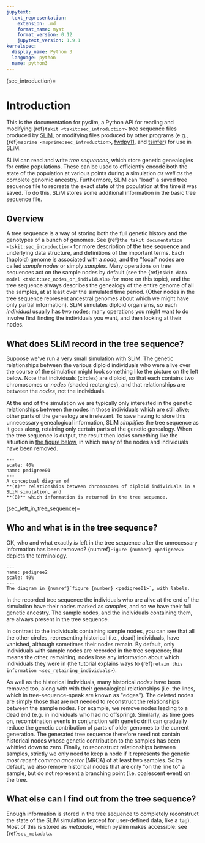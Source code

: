 ```yaml
---
jupytext:
  text_representation:
    extension: .md
    format_name: myst
    format_version: 0.12
    jupytext_version: 1.9.1
kernelspec:
  display_name: Python 3
  language: python
  name: python3
---
```


(sec_introduction)=

# Introduction

This is the documentation for pyslim, a Python API
for reading and modifying {ref}`tskit <tskit:sec_introduction>` tree sequence files
produced by [SLiM](https://messerlab.org/slim/), 
or modifying files produced by other programs (e.g.,
{ref}`msprime <msprime:sec_introduction>`,
[fwdpy11](https://fwdpy11.readthedocs.io/en/stable/pages/tsoverview.html),
and [tsinfer](https://tsinfer.readthedocs.io/)) for use in SLiM. 

SLiM can read and write *tree sequences*, which store genetic genealogies
for entire populations. These can be used to efficiently encode both the state of the
population at various points during a simulation *as well as* the complete genomic
ancestry. Furthermore, SLiM can "load" a saved tree sequence
file to recreate the exact state of the population at the time it was saved.
To do this, SLiM stores some additional information in the basic
tree sequence file.


## Overview

A tree sequence is a way of storing both the full genetic history and the genotypes
of a bunch of genomes.
See {ref}`the tskit documentation <tskit:sec_introduction>`
for more description of the tree sequence and underlying data structure,
and definitions of the important terms.
Each (haploid) genome is associated with a *node*,
and the "focal" nodes are called *sample nodes* or simply *samples*.
Many operations on tree sequences act on the sample nodes by default (see the
{ref}`tskit data model <tskit:sec_nodes_or_individuals>`
for more on this topic), and the tree sequence always describes the genealogy of the
entire genome of all the samples, at at least over the simulated time period.
(Other nodes in the tree sequence represent ancestral genomes
about which we might have only partial information).
SLiM simulates diploid organisms, so each *individual* usually has two nodes;
many operations you might want to do involve first finding the individuals you want,
and then looking at their nodes.

## What does SLiM record in the tree sequence?

Suppose we've run a very small simulation with SLiM. The genetic relationships between
the various diploid individuals who were alive over the course of the simulation might
look something like the picture on the left below. Note that individuals (circles) are
diploid, so that each contains two chromosomes or *nodes* (shaded rectangles),
and that relationships are between the *nodes*, not the individuals.

At the end of the simulation we are typically only interested in the genetic
relationships between the nodes in those individuals which are still alive;
other parts of the genealogy are irrelevant. To save having to store this unnecessary
genealogical information, SLiM *simplifies* the tree sequence as it goes along, retaining
only certain parts of the genetic genealogy. When the tree sequence is output, the result
then looks something like the situation in [the figure below](pedigree01), in which many of the nodes and
individuals have been removed.

```{figure} _static/pedigree01.png
---
scale: 40%
name: pedigree01
---
A conceptual diagram of
**(A)** relationships between chromosomes of diploid individuals in a SLiM simulation, and
**(B)** which information is returned in the tree sequence.
```

(sec_left_in_tree_sequence)=

## Who and what is in the tree sequence?

OK, who and what exactly *is* left in the tree sequence after the unnecessary
information has been removed?
{numref}`Figure {number} <pedigree2>` depicts the terminology.

```{figure} _static/pedigree2.png
---
name: pedigree2
scale: 40%
---
The diagram in {numref}`figure {number} <pedigree01>`, with labels.
```

In the recorded tree sequence the individuals who are alive at the end of the simulation
have their nodes marked as *samples*,
and so we have their full genetic ancestry.
The sample nodes,
and the individuals containing them, are always present in the tree sequence.

In contrast to the individuals containing sample nodes, you can see that all the other
circles, representing historical (i.e., dead) individuals, have vanished, although
sometimes their nodes remain. By default, only individuals with sample nodes are recorded
in the tree sequence; that means the other, remaining, nodes lose any information about
which individuals they were in (the tutorial explains ways to
{ref}`retain this information <sec_retaining_individuals>`).

As well as the historical individuals, many historical *nodes*  have been removed too,
along with with their genealogical relationships (i.e. the lines, which in
tree-sequence-speak are known as "edges"). The deleted nodes are simply those that are
not needed to reconstruct the relationships between the sample nodes. For example, we
remove nodes leading to a dead end (e.g. in individuals who had no offspring). Similarly,
as time goes on, recombination events in conjunction with genetic drift can gradually
reduce the genetic contribution of parts of older genomes to the current generation.
The generated tree sequence therefore need not contain historical nodes whose genetic
contribution to the samples has been whittled down to zero. Finally, to
reconstruct relationships between samples, strictly we only need to keep a node if it
represents the genetic *most recent common ancestor* (MRCA) of at least two samples. So
by default, we also remove historical nodes that are only "on the line to" a sample, but
do not represent a branching point (i.e. coalescent event) on the tree.


## What else can I find out from the tree sequence?

Enough information is stored in the tree sequence
to completely reconstruct the state of the SLiM simulation
(except for user-defined data, like a `tag`).
Most of this is stored as *metadata*, which pyslim makes accessible:
see {ref}`sec_metadata`.

